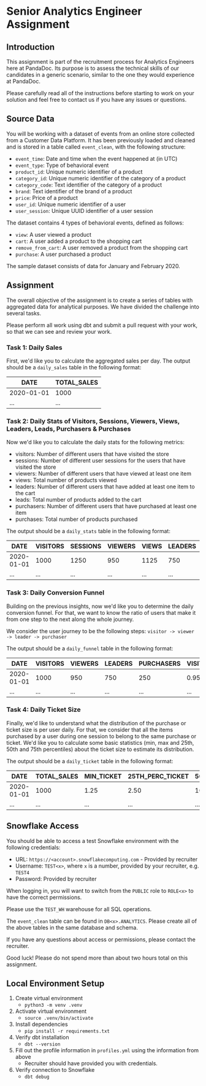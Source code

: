 # Senior Analytics Engineer Assignment

## Introduction
This assignment is part of the recruitment process for Analytics Engineers here at PandaDoc. Its purpose is to assess the technical skills of our candidates in a generic scenario, similar to the one they would experience at PandaDoc.

Please carefully read all of the instructions before starting to work on your solution and feel free to contact us if you have any issues or questions.

## Source Data
You will be working with a dataset of events from an online store collected from a Customer Data Platform. It has been previously loaded and cleaned and is stored in a table called `event_clean`, with the following structure:

* `event_time`: Date and time when the event happened at (in UTC)
* `event_type`: Type of behavioral event
* `product_id`: Unique numeric identifier of a product
* `category_id`: Unique numeric identifier of the category of a product
* `category_code`: Text identifier of the category of a product
* `brand`: Text identifier of the brand of a product
* `price`: Price of a product
* `user_id`: Unique numeric identifier of a user
* `user_session`: Unique UUID identifier of a user session

The dataset contains 4 types of behavioral events, defined as follows:
* `view`: A user viewed a product
* `cart`: A user added a product to the shopping cart
* `remove_from_cart`: A user removed a product from the shopping cart
* `purchase`: A user purchased a product

The sample dataset consists of data for January and February 2020.

## Assignment
The overall objective of the assignment is to create a series of tables with aggregated data for analytical purposes. We have divided the challenge into several tasks.

Please perform all work using dbt and submit a pull request with your work, so that we can see and review your work.

### Task 1: Daily Sales
First, we'd like you to calculate the aggregated sales per day. The output should be a `daily_sales` table in the following format:

| DATE | TOTAL_SALES |
|------|-------------|
| 2020-01-01 | 1000 |
| ... | ... |

### Task 2: Daily Stats of Visitors, Sessions, Viewers, Views, Leaders, Leads, Purchasers & Purchases
Now we'd like you to calculate the daily stats for the following metrics:
* visitors: Number of different users that have visited the store
* sessions: Number of different user sessions for the users that have visited the store
* viewers: Number of different users that have viewed at least one item
* views: Total number of products viewed
* leaders: Number of different users that have added at least one item to the cart
* leads: Total number of products added to the cart
* purchasers: Number of different users that have purchased at least one item
* purchases: Total number of products purchased

The output should be a `daily_stats` table in the following format:

| DATE | VISITORS | SESSIONS | VIEWERS | VIEWS | LEADERS | LEADS | PURCHASERS | PURCHASES |
|------|----------|-----------|----------|--------|----------|--------|------------|------------|
| 2020-01-01 | 1000 | 1250 | 950 | 1125 | 750 | 825 | 250 | 500 |
| ... | ... | ... | ... | ... | ... | ... | ... | ... |

### Task 3: Daily Conversion Funnel
Building on the previous insights, now we'd like you to determine the daily conversion funnel. For that, we want to know the ratio of users that make it from one step to the next along the whole journey.

We consider the user journey to be the following steps:
`visitor -> viewer -> leader -> purchaser`

The output should be a `daily_funnel` table in the following format:

| DATE | VISITORS | VIEWERS | LEADERS | PURCHASERS | VISITOR_TO_VIEWER | VIEWER_TO_LEADER | LEADER_TO_PURCHASER |
|------|----------|----------|----------|------------|------------------|------------------|-------------------|
| 2020-01-01 | 1000 | 950 | 750 | 250 | 0.95 | 0.79 | 0.33 |
| ... | ... | ... | ... | ... | ... | ... | ... |

### Task 4: Daily Ticket Size
Finally, we'd like to understand what the distribution of the purchase or ticket size is per user daily. For that, we consider that all the items purchased by a user during one session to belong to the same purchase or ticket. We'd like you to calculate some basic statistics (min, max and 25th, 50th and 75th percentiles) about the ticket size to estimate its distribution.

The output should be a `daily_ticket` table in the following format:

| DATE | TOTAL_SALES | MIN_TICKET | 25TH_PERC_TICKET | 50TH_PERC_TICKET | 75TH_PERC_TICKET | MAX_TICKET |
|------|-------------|------------|------------------|------------------|------------------|------------|
| 2020-01-01 | 1000 | 1.25 | 2.50 | 10.35 | 25.50 | 150.25 |
| ... | ... | ... | ... | ... | ... | ... |

## Snowflake Access

You should be able to access a test Snowflake environment with the following credentials:

* URL: `https://<account>.snowflakecomputing.com` - Provided by recruiter
* Username: `TEST<x>`, where `x` is a number, provided by your recruiter, e.g. `TEST4`
* Password: Provided by recruiter

When logging in, you will want to switch from the `PUBLIC` role to `ROLE<x>` to have the correct permissions.

Please use the `TEST_WH` warehouse for all SQL operations.

The `event_clean` table can be found in `DB<x>.ANALYTICS`. Please create all of the above tables in the same database and schema.

If you have any questions about access or permissions, please contact the recruiter.

Good luck! Please do not spend more than about two hours total on this assignment.


## Local Environment Setup

1. Create virtual environment
    - `python3 -m venv .venv`
2. Activate virtual environment
    - `source .venv/bin/activate`
3. Install dependencies
    - `pip install -r requirements.txt`
4. Verify dbt installation
    - `dbt --version`
5. Fill out the profile information in `profiles.yml` using the information from above
    - Recruiter should have provided you with credentials.
6. Verify connection to Snowflake
    - `dbt debug`